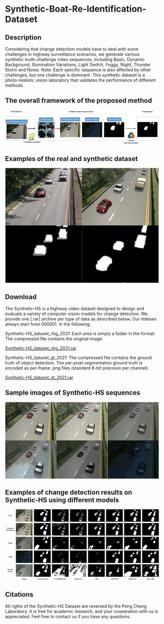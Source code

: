 # Synthetic-Boat-Re-Identification-Dataset


## Description
Considering that change detection models have to deal with some challenges in highway surveillance
scenarios, we generate various synthetic multi-challenge video sequences, 
including Basic, Dynamic Background, Illumination Variations,  Light Switch, Foggy, Night, Thunder Storm and Noise. 
Note: Each specific sequence is also affected by other challenges, but one challenge is dominant.
This synthetic dataset is a photo-realistic vision laboratory that validates the performance of different methods.

## The overall framework of the proposed method
![image](https://github.com/PC-Lab-Virtual-Reality/A-Novel-Framework-to-Generate-Synthetic-Video-for-Change-Detection-in-Highway-Surveillance-Scenarios/blob/main/Figure/fig1.jpg)

## Examples of the real and synthetic dataset
![image](https://github.com/PC-Lab-Virtual-Reality/A-Novel-Framework-to-Generate-Synthetic-Video-for-Change-Detection-in-Highway-Surveillance-Scenarios/blob/main/Figure/fig2.jpg)


## Download
The Synthetic-HS is a highway video dataset designed to design and evaluate a variety of computer vision models for change detection.
We provide one [.rar] archive per type of data as described below. Our indexes always start from 000001. In the following,

Synthetic-HS_dataset_rbg_2021: Each area is simply a folder in the format: The compressed file contains the original image.

[Synthetic-HS_dataset_rbg_2021.rar](https://drive.google.com/file/d/1hQ4-aFxwLe4PU2GPFasYQ_oZBqV4jmUK/view?usp=sharing)

Synthetic-HS_dataset_gt_2021: The compressed file contains the ground truth of object detection. The per-pixel segmentation ground truth is encoded as per-frame .png files (standard 8-bit precision per channel).

[Synthetic-HS_dataset_gt_2021.rar](https://drive.google.com/file/d/1gEIApEnkggwoG6FLTbRzqGq6jgDRc6Of/view?usp=sharing)

## Sample images of Synthetic-HS sequences 
![image](https://github.com/PC-Lab-Virtual-Reality/A-Novel-Framework-to-Generate-Synthetic-Video-for-Change-Detection-in-Highway-Surveillance-Scenarios/blob/main/Figure/fig3.jpg)

## Examples of change detection results on Synthetic-HS using different models
![image](https://github.com/PC-Lab-Virtual-Reality/A-Novel-Framework-to-Generate-Synthetic-Video-for-Change-Detection-in-Highway-Surveillance-Scenarios/blob/main/Figure/fig4.jpg)

## Citations
All rights of the Synthetic-HS Dataset are reversed by the Peng Cheng Laboratory. It is free for academic research, and your cooperation with us is appreciated. Feel free to contact us if you have any questions.

